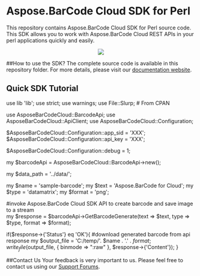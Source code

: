 # Aspose.BarCode Cloud SDK for Perl

This repository contains Aspose.BarCode Cloud SDK for Perl source code. This SDK allows you to work with Aspose.BarCode Cloud REST APIs in your perl applications quickly and easily. 
<p align="center">
  <a title="Download complete Aspose.BarCode for Cloud source code" href="https://github.com/asposebarcode/Aspose_BarCode_Cloud/archive/master.zip">
	<img src="https://raw.github.com/AsposeExamples/java-examples-dashboard/master/images/downloadZip-Button-Large.png" />
  </a>
</p>

##How to use the SDK?
The complete source code is available in this repository folder. For more details, please visit our [documentation website](http://www.aspose.com/docs/display/barcodecloud/Available+SDKs).



## Quick SDK Tutorial


use lib 'lib';
use strict;
use warnings;
use File::Slurp; # From CPAN

use AsposeBarCodeCloud::BarcodeApi;
use AsposeBarCodeCloud::ApiClient;
use AsposeBarCodeCloud::Configuration;

$AsposeBarCodeCloud::Configuration::app_sid = 'XXX';
$AsposeBarCodeCloud::Configuration::api_key = 'XXX';

$AsposeBarCodeCloud::Configuration::debug = 1;


my $barcodeApi = AsposeBarCodeCloud::BarcodeApi->new();

my $data_path = '../data/';


my $name = 'sample-barcode';
my $text = 'Aspose.BarCode for Cloud';
my $type = 'datamatrix';
my $format = 'png';

#invoke Aspose.BarCode Cloud SDK API to create barcode and save image to a stream           
my $response = $barcodeApi->GetBarcodeGenerate(text => $text, type => $type, format => $format);

if($response->{'Status'} eq 'OK'){
	#download generated barcode from api response 
	my $output_file = 'C:/temp/'. $name . '.' . $format;	
	write_file($output_file, { binmode => ":raw" }, $response->{'Content'});
}


##Contact Us
Your feedback is very important to us. Please feel free to contact us using our [Support Forums](https://www.aspose.com/community/forums/).

